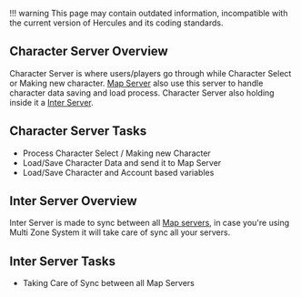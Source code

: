 !!! warning
	This page may contain outdated information, incompatible with the current version of Hercules and its coding standards.

## Character Server Overview

Character Server is where users/players go through while Character Select or Making new character.
[Map Server](./map-server.md) also use this server to handle character data saving and load process. Character Server
also holding inside it a [Inter Server](./inter-server.md).

## Character Server Tasks

- Process Character Select / Making new Character
- Load/Save Character Data and send it to Map Server
- Load/Save Character and Account based variables

## Inter Server Overview

Inter Server is made to sync between all [Map servers](./map-server.md), in case you're using
Multi Zone System it will take care of sync all your servers.

## Inter Server Tasks

- Taking Care of Sync between all Map Servers
